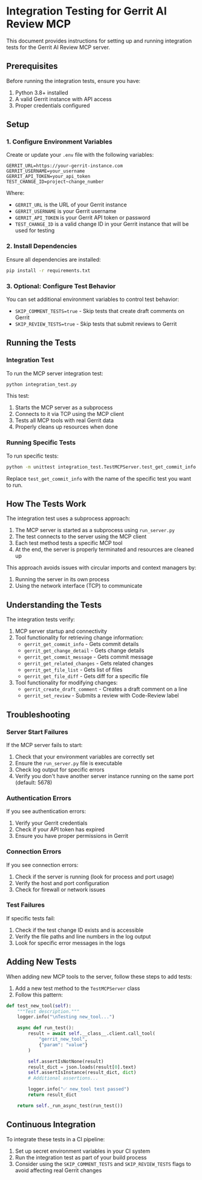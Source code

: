 # Integration Testing for Gerrit AI Review MCP

This document provides instructions for setting up and running integration tests for the Gerrit AI Review MCP server.

## Prerequisites

Before running the integration tests, ensure you have:

1. Python 3.8+ installed
2. A valid Gerrit instance with API access
3. Proper credentials configured

## Setup

### 1. Configure Environment Variables

Create or update your `.env` file with the following variables:

```
GERRIT_URL=https://your-gerrit-instance.com
GERRIT_USERNAME=your_username
GERRIT_API_TOKEN=your_api_token
TEST_CHANGE_ID=project~change_number
```

Where:
- `GERRIT_URL` is the URL of your Gerrit instance
- `GERRIT_USERNAME` is your Gerrit username
- `GERRIT_API_TOKEN` is your Gerrit API token or password
- `TEST_CHANGE_ID` is a valid change ID in your Gerrit instance that will be used for testing

### 2. Install Dependencies

Ensure all dependencies are installed:

```bash
pip install -r requirements.txt
```

### 3. Optional: Configure Test Behavior

You can set additional environment variables to control test behavior:

- `SKIP_COMMENT_TESTS=true` - Skip tests that create draft comments on Gerrit
- `SKIP_REVIEW_TESTS=true` - Skip tests that submit reviews to Gerrit

## Running the Tests

### Integration Test

To run the MCP server integration test:

```bash
python integration_test.py
```

This test:
1. Starts the MCP server as a subprocess
2. Connects to it via TCP using the MCP client
3. Tests all MCP tools with real Gerrit data
4. Properly cleans up resources when done

### Running Specific Tests

To run specific tests:

```bash
python -m unittest integration_test.TestMCPServer.test_get_commit_info
```

Replace `test_get_commit_info` with the name of the specific test you want to run.

## How The Tests Work

The integration test uses a subprocess approach:

1. The MCP server is started as a subprocess using `run_server.py`
2. The test connects to the server using the MCP client
3. Each test method tests a specific MCP tool
4. At the end, the server is properly terminated and resources are cleaned up

This approach avoids issues with circular imports and context managers by:
1. Running the server in its own process
2. Using the network interface (TCP) to communicate

## Understanding the Tests

The integration tests verify:

1. MCP server startup and connectivity
2. Tool functionality for retrieving change information:
   - `gerrit_get_commit_info` - Gets commit details
   - `gerrit_get_change_detail` - Gets change details
   - `gerrit_get_commit_message` - Gets commit message
   - `gerrit_get_related_changes` - Gets related changes
   - `gerrit_get_file_list` - Gets list of files
   - `gerrit_get_file_diff` - Gets diff for a specific file
3. Tool functionality for modifying changes:
   - `gerrit_create_draft_comment` - Creates a draft comment on a line
   - `gerrit_set_review` - Submits a review with Code-Review label

## Troubleshooting

### Server Start Failures

If the MCP server fails to start:

1. Check that your environment variables are correctly set
2. Ensure the `run_server.py` file is executable
3. Check log output for specific errors
4. Verify you don't have another server instance running on the same port (default: 5678)

### Authentication Errors

If you see authentication errors:

1. Verify your Gerrit credentials
2. Check if your API token has expired
3. Ensure you have proper permissions in Gerrit

### Connection Errors

If you see connection errors:

1. Check if the server is running (look for process and port usage)
2. Verify the host and port configuration
3. Check for firewall or network issues

### Test Failures

If specific tests fail:

1. Check if the test change ID exists and is accessible
2. Verify the file paths and line numbers in the log output
3. Look for specific error messages in the logs

## Adding New Tests

When adding new MCP tools to the server, follow these steps to add tests:

1. Add a new test method to the `TestMCPServer` class
2. Follow this pattern:

```python
def test_new_tool(self):
    """Test description."""
    logger.info("\nTesting new_tool...")

    async def run_test():
        result = await self.__class__.client.call_tool(
            "gerrit_new_tool",
            {"param": "value"}
        )

        self.assertIsNotNone(result)
        result_dict = json.loads(result[0].text)
        self.assertIsInstance(result_dict, dict)
        # Additional assertions...

        logger.info("✅ new_tool test passed")
        return result_dict

    return self._run_async_test(run_test())
```

## Continuous Integration

To integrate these tests in a CI pipeline:

1. Set up secret environment variables in your CI system
2. Run the integration test as part of your build process
3. Consider using the `SKIP_COMMENT_TESTS` and `SKIP_REVIEW_TESTS` flags to avoid affecting real Gerrit changes
